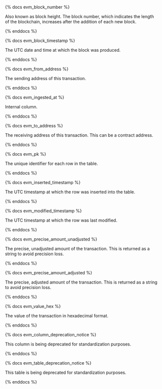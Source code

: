 {% docs evm_block_number %}

Also known as block height. The block number, which indicates the length of the blockchain, increases after the addition of each new block.   

{% enddocs %}

{% docs evm_block_timestamp %}

The UTC date and time at which the block was produced.  

{% enddocs %}

{% docs evm_from_address %}

The sending address of this transaction. 

{% enddocs %}

{% docs evm_ingested_at %}

Internal column.

{% enddocs %}

{% docs evm_to_address %}

The receiving address of this transaction. This can be a contract address. 

{% enddocs %}

{% docs evm_pk %}

The unique identifier for each row in the table.

{% enddocs %}

{% docs evm_inserted_timestamp %}

The UTC timestamp at which the row was inserted into the table.

{% enddocs %}

{% docs evm_modified_timestamp %}

The UTC timestamp at which the row was last modified.

{% enddocs %}

{% docs evm_precise_amount_unadjusted %}

The precise, unadjusted amount of the transaction. This is returned as a string to avoid precision loss. 

{% enddocs %}

{% docs evm_precise_amount_adjusted %}

The precise, adjusted amount of the transaction. This is returned as a string to avoid precision loss. 

{% enddocs %}

{% docs evm_value_hex %}

The value of the transaction in hexadecimal format.

{% enddocs %}

{% docs evm_column_deprecation_notice %}

This column is being deprecated for standardization purposes.

{% enddocs %}

{% docs evm_table_deprecation_notice %}

This table is being deprecated for standardization purposes.

{% enddocs %}
